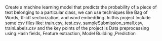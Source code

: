 Create a machine learning model that predicts the probability of a piece of text belonging to a particular class, we can use techniques like Bag of Words, tf-idf vectorization, and word embedding.
In this project Include some csv files like:
train.csv,
test.csv,
sampleSubmission_small.csv,
trainLabels.csv
and the key points of the project is Data preprocessing using Hash fields, Feature extraction, Model Building ,Prediction
